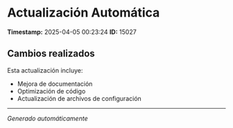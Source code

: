 # Actualización Automática

**Timestamp:** 2025-04-05 00:23:24
**ID:** 15027

## Cambios realizados

Esta actualización incluye:
- Mejora de documentación
- Optimización de código
- Actualización de archivos de configuración

---
*Generado automáticamente*
